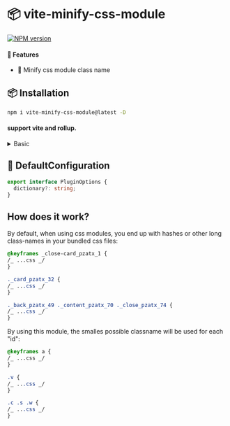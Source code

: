 # 📦 vite-minify-css-module

[![NPM version](https://img.shields.io/npm/v/vite-minify-css-module?color=a1b858&label=)](https://www.npmjs.com/package/vite-minify-css-module)

#### 🌈 Features

- 🍰 Minify css module class name

## 📦 Installation

```bash
npm i vite-minify-css-module@latest -D
```

#### support vite and rollup.

<details>
<summary>Basic</summary><br>

```ts
import { defineConfig } from 'vite';
import react from '@vitejs/plugin-react';
import ResizeImage from 'vite-minify-css-module/vite';
// https://vitejs.dev/config/
export default defineConfig({
  plugins: [react(), ResizeImage()],
});
```

<br></details>

## 🌸 DefaultConfiguration

```typescript
export interface PluginOptions {
  dictionary?: string;
}
```

## How does it work?

By default, when using css modules, you end up with hashes or other long class-names in your bundled css files:

```css
@keyframes _close-card_pzatx_1 {
/_ ...css _/
}

._card_pzatx_32 {
/_ ...css _/
}

._back_pzatx_49 ._content_pzatx_70 ._close_pzatx_74 {
/_ ...css _/
}
```

By using this module, the smalles possible classname will be used for each "id":

```css
@keyframes a {
/_ ...css _/
}

.v {
/_ ...css _/
}

.c .s .w {
/_ ...css _/
}
```
